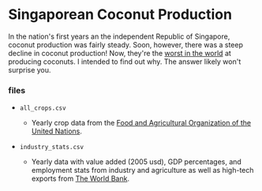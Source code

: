 # Singaporean Coconut Production

In the nation's first years an the independent Republic of Singapore, coconut production was fairly steady. Soon, however, there was a steep decline in coconut production! Now, they're the [worst in the world](https://www.nationmaster.com/nmx/ranking/coconuts-net-production) at producing coconuts. I intended to find out why. The answer likely won't surprise you.

### files
* `all_crops.csv`
  - Yearly crop data from the [Food and Agricultural Organization of the United Nations](www.fao.org/faostat).

* `industry_stats.csv`
  - Yearly data with value added (2005 usd), GDP percentages, and employment stats from industry and agriculture as well as high-tech exports from [The World Bank](https://databank.worldbank.org/).

